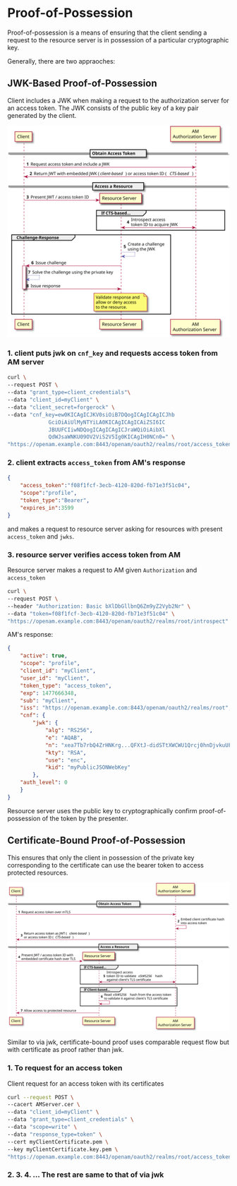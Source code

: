 # Proof-of-Possession

Proof-of-possession is a means of ensuring that the client sending a request to the resource server is in possession of a particular cryptographic key. 

Generally, there are two appraoches:

## JWK-Based Proof-of-Possession

Client includes a JWK when making a request to the authorization server for an access token. The JWK consists of the public key of a key pair generated by the client. 

![oauth2-proof-of-possession](imgs/oauth2-proof-of-possession.svg "oauth2-proof-of-possession")

### 1. client puts jwk on `cnf_key` and requests access token from AM server
```bash
curl \
--request POST \
--data "grant_type=client_credentials"\
--data "client_id=myClient" \
--data "client_secret=forgerock" \
--data "cnf_key=ew0KICAgICJKV0siOiB7DQogICAgICAgICJhb
             GciOiAiUlMyNTYiLA0KICAgICAgICAiZSI6IC
             JBUUFCIiwNDQogICAgICAgICJraWQiOiAibXl
             QdWJsaWNKU09OV2ViS2V5Ig0KICAgIH0NCn0=" \
"https://openam.example.com:8443/openam/oauth2/realms/root/access_token"
```

### 2. client extracts `access_token` from AM's response
```json
{
    "access_token":"f08f1fcf-3ecb-4120-820d-fb71e3f51c04",
    "scope":"profile",
    "token_type":"Bearer",
    "expires_in":3599
}
```
and makes a request to resource server asking for resources with present `access_token` and `jwks`.


### 3. resource server verifies access token from AM

Resource server makes a request to AM  given `Authorization` and `access_token` 
```bash
curl \
--request POST \
--header "Authorization: Basic bXlDbGllbnQ6Zm9yZ2Vyb2Nr" \
--data "token=f08f1fcf-3ecb-4120-820d-fb71e3f51c04" \
"https://openam.example.com:8443/openam/oauth2/realms/root/introspect"
```

AM's response:
```json
{
    "active": true,
    "scope": "profile",
    "client_id": "myClient",
    "user_id": "myClient",
    "token_type": "access_token",
    "exp": 1477666348,
    "sub": "myClient",
    "iss": "https://openam.example.com:8443/openam/oauth2/realms/root",
    "cnf": {
        "jwk": {
            "alg": "RS256",
            "e": "AQAB",
            "n": "xea7Tb7rbQ4ZrHNKrg...QFXtJ-didSTtXWCWU1Qrcj0hnDjvkuUFWoSQ_7Q",
            "kty": "RSA",
            "use": "enc",
            "kid": "myPublicJSONWebKey"
        },
    "auth_level": 0
    }
}
```
Resource server uses the public key to cryptographically confirm proof-of-possession of the token by the presenter.

## Certificate-Bound Proof-of-Possession

This ensures that only the client in possession of the private key corresponding to the certificate can use the bearer token to access protected resources. 

![oauth2-proof-of-possession-cert](imgs/oauth2-proof-of-possession-cert.svg "oauth2-proof-of-possession-cert")

Similar to via jwk, certificate-bound proof uses comparable request flow but with certificate as proof rather than jwk.

### 1. To request for an access token

Client request for an access token with its certificates

```bash
curl --request POST \
--cacert AMServer.cer \
--data "client_id=myClient" \
--data "grant_type=client_credentials" \
--data "scope=write" \
--data "response_type=token" \
--cert myClientCertificate.pem \
--key myClientCertificate.key.pem \
"https://openam.example.com:8443/openam/oauth2/realms/root/access_token"
```

### 2. 3. 4. ... The rest are same to that of via jwk